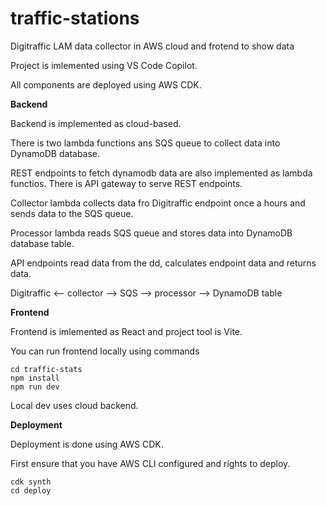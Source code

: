 # traffic-stations
Digitraffic LAM data collector in AWS cloud and frotend to show data

Project is imlemented using VS Code Copilot.

All components are deployed using AWS CDK.

**Backend**

Backend is implemented as cloud-based.

There is two lambda functions ans SQS queue to collect data into DynamoDB database.

REST endpoints to fetch dynamodb data are also implemented as lambda functios. There is API gateway to serve REST endpoints.

Collector lambda collects data fro Digitraffic endpoint once a hours and sends data to the SQS queue.

Processor lambda reads SQS queue and stores data into DynamoDB database table.

API endpoints read data from the dd, calculates endpoint data and returns data.

Digitraffic <-- collector --> SQS --> processor --> DynamoDB table

**Frontend**

Frontend is imlemented as React and project tool is Vite.

You can run frontend locally using commands

```
cd traffic-stats
npm install
npm run dev
```
Local dev uses cloud backend.

**Deployment**

Deployment is done using AWS CDK.

First ensure that you have AWS CLI configured and rights to deploy.

```
cdk synth
cd deploy
```


